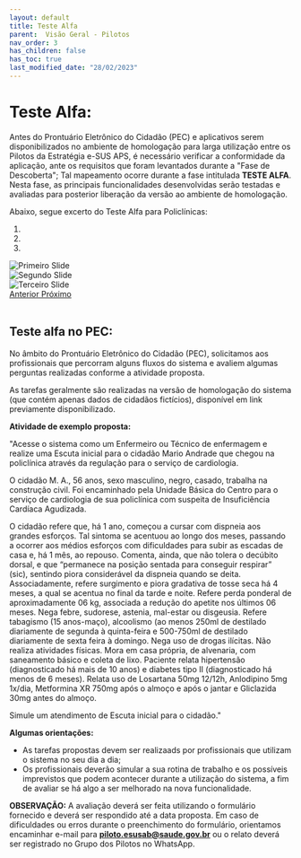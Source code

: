 ```yaml
---
layout: default
title: Teste Alfa
parent:  Visão Geral - Pilotos
nav_order: 3
has_children: false
has_toc: true
last_modified_date: "28/02/2023"
---
```


<link rel="stylesheet" href="https://stackpath.bootstrapcdn.com/bootstrap/4.1.3/css/bootstrap.min.css" integrity="sha384-MCw98/SFnGE8fJT3GXwEOngsV7Zt27NXFoaoApmYm81iuXoPkFOJwJ8ERdknLPMO" crossorigin="anonymous">
<script src="https://code.jquery.com/jquery-3.3.1.slim.min.js" integrity="sha384-q8i/X+965DzO0rT7abK41JStQIAqVgRVzpbzo5smXKp4YfRvH+8abtTE1Pi6jizo" crossorigin="anonymous"></script>
<script src="https://cdnjs.cloudflare.com/ajax/libs/popper.js/1.14.3/umd/popper.min.js" integrity="sha384-ZMP7rVo3mIykV+2+9J3UJ46jBk0WLaUAdn689aCwoqbBJiSnjAK/l8WvCWPIPm49" crossorigin="anonymous"></script>
<script src="https://stackpath.bootstrapcdn.com/bootstrap/4.1.3/js/bootstrap.min.js" integrity="sha384-ChfqqxuZUCnJSK3+MXmPNIyE6ZbWh2IMqE241rYiqJxyMiZ6OW/JmZQ5stwEULTy" crossorigin="anonymous"></script>

<h1> Teste Alfa:</h1>

Antes do Prontuário Eletrônico do Cidadão (PEC) e aplicativos serem disponibilizados no ambiente de homologação para larga utilização entre os Pilotos da Estratégia e-SUS APS,  é necessário verificar a conformidade da aplicação, ante os requisitos que foram levantados durante a "Fase de Descoberta"; Tal mapeamento ocorre durante a fase intitulada **TESTE ALFA**. Nesta fase, as principais funcionalidades desenvolvidas serão testadas e avaliadas para posterior liberação da versão ao ambiente de homologação.

Abaixo, segue excerto do Teste Alfa para Policlínicas:

<div id="carouselExampleIndicators" class="carousel slide" data-ride="carousel">
  <ol class="carousel-indicators">
    <li data-target="#carouselExampleIndicators" data-slide-to="0" class="active"></li>
    <li data-target="#carouselExampleIndicators" data-slide-to="1"></li>
    <li data-target="#carouselExampleIndicators" data-slide-to="2"></li>
  </ol>
  <div class="carousel-inner">
    <div class="carousel-item active">
      <img class="d-block w-100" src="media/02.png" alt="Primeiro Slide">
    </div>
    <div class="carousel-item">
      <img class="d-block w-100" src="media/02.png" alt="Segundo Slide">
    </div>
    <div class="carousel-item">
      <img class="d-block w-100" src="media/02.png" alt="Terceiro Slide">
    </div>
  </div>
  <a class="carousel-control-prev" href="#carouselExampleIndicators" role="button" data-slide="prev">
    <span class="carousel-control-prev-icon" aria-hidden="true"></span>
    <span class="sr-only">Anterior</span>
  </a>
  <a class="carousel-control-next" href="#carouselExampleIndicators" role="button" data-slide="next">
    <span class="carousel-control-next-icon" aria-hidden="true"></span>
    <span class="sr-only">Próximo</span>
  </a>
</div>

<br>

## Teste alfa no PEC:

No âmbito do Prontuário Eletrônico do Cidadão (PEC), solicitamos aos profissionais que percorram alguns fluxos do sistema e avaliem algumas perguntas realizadas conforme a atividade proposta.

As tarefas geralmente são realizadas na versão de homologação do sistema (que contém apenas dados de cidadãos fictícios), disponível em link previamente disponibilizado.

**Atividade de exemplo proposta:**

"Acesse o sistema como um Enfermeiro ou Técnico de enfermagem e realize uma Escuta inicial para o cidadão Mario Andrade que chegou na policlínica através da regulação para o serviço de cardiologia. 

O cidadão M. A., 56 anos, sexo masculino, negro, casado, trabalha na construção civil. Foi encaminhado pela Unidade Básica do Centro para o serviço de cardiologia de sua policlínica com suspeita de Insuficiência Cardíaca Agudizada.

O cidadão refere que, há 1 ano, começou a cursar com dispneia aos grandes esforços. Tal sintoma se acentuou ao longo dos meses, passando a ocorrer aos médios esforços com dificuldades para subir as escadas de casa e, há 1 mês, ao repouso. Comenta, ainda, que não tolera o decúbito dorsal, e que “permanece na posição sentada para conseguir respirar” (sic), sentindo piora considerável da dispneia quando se deita. Associadamente, refere surgimento e piora gradativa de tosse seca há 4 meses, a qual se acentua no final da tarde e noite. Refere perda ponderal de aproximadamente 06 kg, associada a redução do apetite nos últimos 06 meses. Nega febre, sudorese, astenia, mal-estar ou disgeusia.  Refere tabagismo (15 anos-maço), alcoolismo (ao menos 250ml de destilado diariamente de segunda à quinta-feira e 500-750ml de destilado diariamente de sexta feira à domingo. Nega uso de drogas ilícitas. Não realiza atividades físicas. Mora em casa própria, de alvenaria, com saneamento básico e coleta de lixo.
Paciente relata hipertensão (diagnosticado há mais de 10 anos) e diabetes tipo II (diagnosticado há menos de 6 meses). Relata uso de Losartana 50mg 12/12h, Anlodipino 5mg 1x/dia, Metformina XR 750mg após o almoço e após o jantar e Gliclazida 30mg antes do almoço.

Simule um atendimento de Escuta inicial para o cidadão."

**Algumas orientações:**

* As tarefas propostas devem ser realizaads por profissionais que utilizam o sistema no seu dia a dia;
* Os profissionais deverão simular a sua rotina de trabalho e os possíveis imprevistos que podem acontecer durante a utilização do sistema, a fim de avaliar se há algo a ser melhorado na nova funcionalidade.

**OBSERVAÇÃO:** A avaliação deverá ser feita utilizando o formulário fornecido e deverá ser respondido até a data proposta. Em caso de dificuldades ou erros durante o preenchimento do formulário, orientamos encaminhar e-mail para **piloto.esusab@saude.gov.br** ou o relato deverá ser registrado no Grupo dos Pilotos no WhatsApp.

